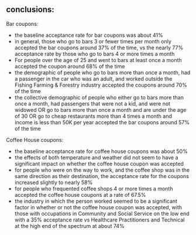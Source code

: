 ## conclusions:

Bar coupons:
- the baseline acceptance rate for bar coupons was about 41%
- in general, those who go to bars 3 or fewer times per month only accepted the bar coupons around 37% of the time, vs the nearly 77% acceptance rate by those who go to bars 4 or more times a month
- For people over the age of 25 and went to bars at least once a month accepted the coupon around 68% of the time
- the demographic of people who go to bars more than once a month, had a passenger in the car who was an adult, and worked outside the Fishing Farming & Forestry industry accepted the coupons around 70% of the time
- the collective demographic of people who either go to bars more than once a month, had passengers that were not a kid, and were not widowed OR go to bars more than once a month and are under the age of 30 OR go to cheap restaurants more than 4 times a month and income is less than 50K per year accepted the bar coupons around 57% of the time

Coffee House coupons:
- the baseline acceptance rate for coffee house coupons was about 50%
- the effects of both temperature and weather did not seem to have a significant impact on whether the coffee house coupon was accepted
- for people who were on the way to work, and the coffee shop was in the same direction as their destination, the acceptance rate for the coupons increased slightly to nearly 58%
- for people who frequented coffee shops 4 or more times a month accepted the coffee house coupons at a rate of 67.5%
- the industry in which the person worked seemed to be a significant factor in whether or not the coffee house coupon was accepted, with those with occupations in Community and Social Service on the low end with a 35% acceptance rate vs Healthcare Practitioners and Technical at the high end of the spectrum at about 74%
